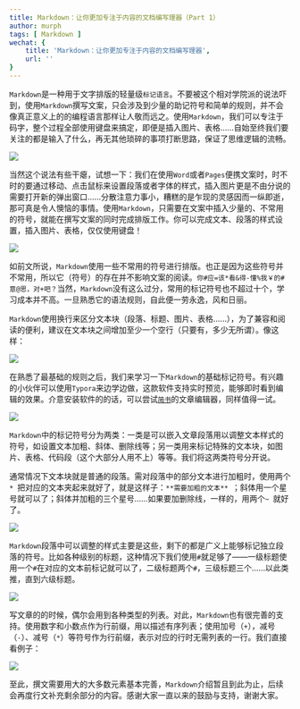```yaml
---
title: Markdown：让你更加专注于内容的文档编写理器（Part 1）
author: murph
tags: [ Markdown ]
wechat: {
	title: 'Markdown：让你更加专注于内容的文档编写理器',
	url: ''
}
---
```


`Markdown`是一种用于文字排版的轻量级`标记语言`。不要被这个相对学院派的说法吓到，使用`Markdown`撰写文案，只会涉及到少量的助记符号和简单的规则，并不会像真正意义上的的编程语言那样让人敬而远之。使用`Markdown`，我们可以专注于码字，整个过程全部使用键盘来搞定，即便是插入图片、表格……自始至终我们要关注的都是输入了什么，再无其他琐碎的事项打断思路，保证了思维逻辑的流畅。

<!-- more -->

![](/image/assets/markdown/md-cover.png)

当然这个说法有些干瘪，试想一下：我们在使用`Word`或者`Pages`便携文案时，时不时的要通过移动、点击鼠标来设置段落或者字体的样式，插入图片更是不由分说的需要打开新的弹出窗口……分散注意力事小，糟糕的是乍现的灵感因而一纵即逝，那可真是令人懊恼的事情。使用`Markdown`，只需要在文案中插入少量的、不常用的符号，就能在撰写文案的同时完成排版工作。你可以完成文本、段落的样式设置，插入图片、表格，仅仅使用键盘！

![](/image/assets/keyboard.png)

如前文所说，`Markdown`使用一些不常用的符号进行排版。也正是因为这些符号并不常用，所以它（符号）的存在并不影响文案的阅读。`你#应=该*看&得-懂%我￥的#意@思，对+吧？`当然，`Markdown`没有这么过分，常用的标记符号也不超过十个，学习成本并不高。一旦熟悉它的语法规则，自此便一劳永逸，风和日丽。

`Markdown`使用换行来区分文本块（段落、标题、图片、表格……），为了兼容和阅读的便利，建议在文本块之间增加至少一个空行（只要有，多少无所谓）。像这样：

![](/image/assets/markdown/md-block.png)

在熟悉了最基础的规则之后，我们来学习一下`Markdown`的基础标记符号。有兴趣的小伙伴可以使用`Typora`来边学边做，这款软件支持实时预览，能够即时看到编辑的效果。介意安装软件的的话，可以尝试[`简书`](https://www.jianshu.com/mobile/club?ref=4be177d4)的文章编辑器，同样值得一试。

![](/image/assets/typora/screenshot-1.png)

`Markdown`中的标记符号分为两类：一类是可以嵌入文章段落用以调整文本样式的符号，如设置文本加粗、斜体、删除线等；另一类用来标记特殊的文本块，如图片、表格、代码段（这个大部分人用不上）等等。我们将这两类符号分开说。

通常情况下文本块就是普通的段落。需对段落中的部分文本进行加粗时，使用两个`* `把对应的文本夹起来就好了，就是这样子：`**需要加粗的文本** `；斜体用一个星号就可以了；斜体并加粗的三个星号……如果要加删除线，一样的，用两个`~ `就好了。

![](/image/assets/markdown/md-text-style.png)

`Markdown`段落中可以调整的样式主要是这些，剩下的都是广义上能够标记独立段落的符号。比如各种级别的标题，这种情况下我们使用`#`就足够了——一级标题使用一个`#`在对应的文本前标记就可以了，二级标题两个`#`，三级标题三个……以此类推，直到六级标题。

![](/image/assets/markdown/md-title.png)

写文章的的时候，偶尔会用到各种类型的列表。对此，`Markdown`也有很完善的支持。使用数字和小数点作为行前缀，用以描述有序列表；使用加号（`+`），减号（`-`）、减号（`*`）等符号作为行前缀，表示对应的行时无需列表的一行。我们直接看例子：

![](/image/assets/markdown/md-list.png)

至此，撰文需要用大的大多数元素基本完善，`Markdown`介绍暂且到此为止，后续会再度行文补充剩余部分的内容。感谢大家一直以来的鼓励与支持，谢谢大家。